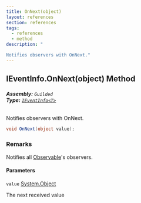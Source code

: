 ```yaml
---
title: OnNext(object)
layout: references
section: references
tags:
  - references
  - method
description: "

Notifies observers with OnNext."
---
```


## IEventInfo<T>.OnNext(object) Method
###### **Assembly:** `Guilded`<br/>**Type:** [`IEventInfo<T>`](IEventInfo_T_ 'Guilded.IEventInfo<T>')

Notifies observers with OnNext.

```csharp
void OnNext(object value);
```

### Remarks
  
Notifies all [Observable](IEventInfo_T_.Observable 'Guilded.IEventInfo<T>.Observable')'s observers.
#### Parameters

<a name='Guilded.IEventInfo_T_.OnNext(object).value'></a>

`value` [System.Object](https://docs.microsoft.com/en-us/dotnet/api/System.Object 'System.Object')

The next received value
